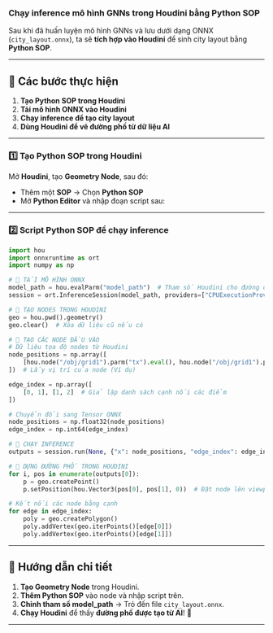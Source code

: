 ### **Chạy inference mô hình GNNs trong Houdini bằng Python SOP**  

Sau khi đã huấn luyện mô hình GNNs và lưu dưới dạng ONNX (`city_layout.onnx`), ta sẽ **tích hợp vào Houdini** để sinh city layout bằng **Python SOP**.  

---

## **📌 Các bước thực hiện**
1. **Tạo Python SOP trong Houdini**  
2. **Tải mô hình ONNX vào Houdini**  
3. **Chạy inference để tạo city layout**  
4. **Dùng Houdini để vẽ đường phố từ dữ liệu AI**  

---

### **1️⃣ Tạo Python SOP trong Houdini**
Mở **Houdini**, tạo **Geometry Node**, sau đó:  
- Thêm một **SOP** → Chọn **Python SOP**  
- Mở **Python Editor** và nhập đoạn script sau:  

---

### **2️⃣ Script Python SOP để chạy inference**
```python
import hou
import onnxruntime as ort
import numpy as np

# 📌 TẢI MÔ HÌNH ONNX
model_path = hou.evalParm("model_path")  # Tham số Houdini cho đường dẫn model
session = ort.InferenceSession(model_path, providers=["CPUExecutionProvider"])

# 📌 TẠO NODES TRONG HOUDINI
geo = hou.pwd().geometry()
geo.clear()  # Xóa dữ liệu cũ nếu có

# 📌 TẠO CÁC NODE ĐẦU VÀO
# Dữ liệu tọa độ nodes từ Houdini
node_positions = np.array([
    [hou.node("/obj/grid1").parm("tx").eval(), hou.node("/obj/grid1").parm("ty").eval()]
])  # Lấy vị trí của node (Ví dụ)

edge_index = np.array([
    [0, 1], [1, 2]  # Giả lập danh sách cạnh nối các điểm
])

# Chuyển đổi sang Tensor ONNX
node_positions = np.float32(node_positions)
edge_index = np.int64(edge_index)

# 📌 CHẠY INFERENCE
outputs = session.run(None, {"x": node_positions, "edge_index": edge_index})

# 📌 DỰNG ĐƯỜNG PHỐ TRONG HOUDINI
for i, pos in enumerate(outputs[0]):  
    p = geo.createPoint()
    p.setPosition(hou.Vector3(pos[0], pos[1], 0))  # Đặt node lên viewport Houdini

# Kết nối các node bằng cạnh
for edge in edge_index:
    poly = geo.createPolygon()
    poly.addVertex(geo.iterPoints()[edge[0]])
    poly.addVertex(geo.iterPoints()[edge[1]])
```

---

## **📌 Hướng dẫn chi tiết**
1. **Tạo Geometry Node** trong Houdini.  
2. **Thêm Python SOP** vào node và nhập script trên.  
3. **Chỉnh tham số model_path** → Trỏ đến file `city_layout.onnx`.  
4. **Chạy Houdini** để thấy **đường phố được tạo từ AI**! 🚀  

---
